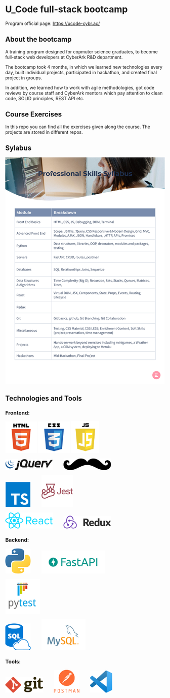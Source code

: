 # U_Code full-stack bootcamp

Program official page: https://ucode-cybr.ac/

## About the bootcamp
A training program designed for copmuter science graduates, to become full-stack web developers at CyberArk R&D department. 

The bootcamp took 4 months, in which we learned new technologies every day, built individual projects, participated in hackathon, and created final project in groups. 

In addition, we learned how to work with agile methodologies, got code reviews by course staff and CyberArk mentors which pay attention to clean code, SOLID principles, REST API etc.

## Course Exercises
In this repo you can find all the exercises given along the course. The projects are stored in different repos.


## Sylabus

<p float="left">
    <img src="Public/images/Sylabus.png" width="600" />
</p>

## Technologies and Tools
### Frontend:
<p float="left">
    <img src="Public/images/Technologies/html.png" width="100" />
    <img src="Public/images/Technologies/css.png" width="100" />
    <img src="Public/images/Technologies/js.png" width="88" />
</p>

<p float="left">
    <img src="Public/images/Technologies/jquery.png" width="150" style="margin-right:30px" />
    <img src="Public/images/Technologies/handlebars.png" width="150" />
</p>

<p float="left">
    <img src="Public/images/Technologies/typescript.png" width="80" style="margin-right:30px" />
    <img src="Public/images/Technologies/jest.png" width="100" />
</p>

<p float="left">
    <img src="Public/images/Technologies/react.png" width="150" style="margin-right:30px" />
    <img src="Public/images/Technologies/redux.png" width="150" />
</p>


### Backend:
<p float="left">
    <img src="Public/images/Technologies/python.png" width="80" style="margin-right:30px"/>
    <img src="Public/images/Technologies/fast.png" width="200" />
</p>

<p float="left">
    <img src="Public/images/Technologies/pytest.png" width="110" />
</p>

<p float="left">
    <img src="Public/images/Technologies/sql.png" width="80" style="margin-right:30px"/>
    <img src="Public/images/Technologies/mysql.png" width="140" />
</p>

### Tools:
<p float="left">
    <img src="Public/images/Technologies/git.png" width="120"  style="margin-right:30px"/>
    <img src="Public/images/Technologies/postman.png" width="80" style="margin-right:30px"/>
    <img src="Public/images/Technologies/vsc.png" width="70" />
</p>
